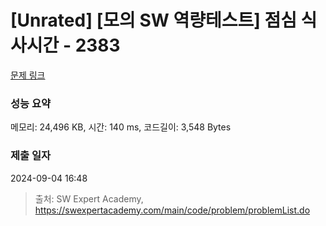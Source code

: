 # [Unrated] [모의 SW 역량테스트] 점심 식사시간 - 2383 

[문제 링크](https://swexpertacademy.com/main/code/problem/problemDetail.do?contestProbId=AV5-BEE6AK0DFAVl) 

### 성능 요약

메모리: 24,496 KB, 시간: 140 ms, 코드길이: 3,548 Bytes

### 제출 일자

2024-09-04 16:48



> 출처: SW Expert Academy, https://swexpertacademy.com/main/code/problem/problemList.do